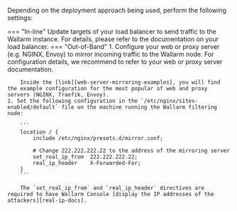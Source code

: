 Depending on the deployment approach being used, perform the following settings:

=== "In-line"
    Update targets of your load balancer to send traffic to the Wallarm instance. For details, please refer to the documentation on your load balancer.
=== "Out-of-Band"
    1. Configure your web or proxy server (e.g. NGINX, Envoy) to mirror incoming traffic to the Wallarm node. For configuration details, we recommend to refer to your web or proxy server documentation.

        Inside the [link][web-server-mirroring-examples], you will find the example configuration for the most popular of web and proxy servers (NGINX, Traefik, Envoy).
    1. Set the following configuration in the `/etc/nginx/sites-enabled/default` file on the machine running the Wallarm filtering node:

        ```
        location / {
            include /etc/nginx/presets.d/mirror.conf;
            
            # Change 222.222.222.22 to the address of the mirroring server
            set_real_ip_from  222.222.222.22;
            real_ip_header    X-Forwarded-For;
        }
        ```

        The `set_real_ip_from` and `real_ip_header` directives are required to have Wallarm Console [display the IP addresses of the attackers][real-ip-docs].
